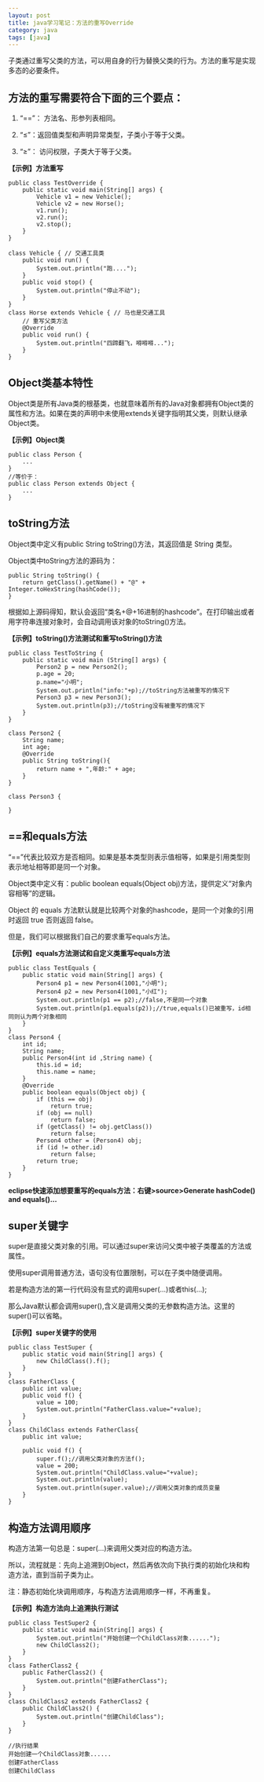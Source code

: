 ```yaml
---
layout: post
title: java学习笔记：方法的重写Override
category: java
tags: [java]
---
```


子类通过重写父类的方法，可以用自身的行为替换父类的行为。方法的重写是实现多态的必要条件。

## 方法的重写需要符合下面的三个要点：

1. “==”： 方法名、形参列表相同。

2. “≤”：返回值类型和声明异常类型，子类小于等于父类。

3. “≥”： 访问权限，子类大于等于父类。

**【示例】方法重写**

```
public class TestOverride {
    public static void main(String[] args) {
        Vehicle v1 = new Vehicle();
        Vehicle v2 = new Horse();
        v1.run();
        v2.run();
        v2.stop();
    }
}

class Vehicle { // 交通工具类
    public void run() {
        System.out.println("跑....");
    }
    public void stop() {
        System.out.println("停止不动");
    }
}
class Horse extends Vehicle { // 马也是交通工具
    // 重写父类方法
    @Override
    public void run() {
        System.out.println("四蹄翻飞，嘚嘚嘚...");
    }
}
```
## Object类基本特性

Object类是所有Java类的根基类，也就意味着所有的Java对象都拥有Object类的属性和方法。如果在类的声明中未使用extends关键字指明其父类，则默认继承Object类。

**【示例】Object类**

```
public class Person {
    ...
}
//等价于：
public class Person extends Object {
    ...
}
```

## toString方法

Object类中定义有public String toString()方法，其返回值是 String 类型。

Object类中toString方法的源码为：

```
public String toString() {
    return getClass().getName() + "@" + Integer.toHexString(hashCode());
}
```

根据如上源码得知，默认会返回“类名+@+16进制的hashcode”。在打印输出或者用字符串连接对象时，会自动调用该对象的toString()方法。

**【示例】toString()方法测试和重写toString()方法**
```
public class TestToString {
    public static void main (String[] args) {
        Person2 p = new Person2();
        p.age = 20;
        p.name="小明";
        System.out.println("info:"+p);//toString方法被重写的情况下
        Person3 p3 = new Person3();
        System.out.println(p3);//toString没有被重写的情况下
    }
}

class Person2 {
    String name;
    int age;
    @Override
    public String toString(){
        return name + ",年龄:" + age;
    }
}

class Person3 {

}
```

## ==和equals方法

“==”代表比较双方是否相同。如果是基本类型则表示值相等，如果是引用类型则表示地址相等即是同一个对象。

Object类中定义有：public boolean equals(Object obj)方法，提供定义“对象内容相等”的逻辑。

Object 的 equals 方法默认就是比较两个对象的hashcode，是同一个对象的引用时返回 true 否则返回 false。

但是，我们可以根据我们自己的要求重写equals方法。

**【示例】equals方法测试和自定义类重写equals方法**

```
public class TestEquals {
    public static void main(String[] args) {
        Person4 p1 = new Person4(1001,"小明");
        Person4 p2 = new Person4(1001,"小红");
        System.out.println(p1 == p2);//false,不是同一个对象
        System.out.println(p1.equals(p2));//true,equals()已被重写，id相同则认为两个对象相同
    }
}
class Person4 {
    int id;
    String name;
    public Person4(int id ,String name) {
        this.id = id;
        this.name = name;
    }
    @Override
    public boolean equals(Object obj) {
        if (this == obj)
            return true;
        if (obj == null)
            return false;
        if (getClass() != obj.getClass())
            return false;
        Person4 other = (Person4) obj;
        if (id != other.id)
            return false;
        return true;
    }
}
```

**eclipse快速添加想要重写的equals方法：右键>source>Generate hashCode() and equals()...**

## super关键字

super是直接父类对象的引用。可以通过super来访问父类中被子类覆盖的方法或属性。

使用super调用普通方法，语句没有位置限制，可以在子类中随便调用。

若是构造方法的第一行代码没有显式的调用super(...)或者this(...);

那么Java默认都会调用super(),含义是调用父类的无参数构造方法。这里的super()可以省略。

**【示例】super关键字的使用**

```
public class TestSuper {
    public static void main(String[] args) {
        new ChildClass().f();
    }
}
class FatherClass {
    public int value;
    public void f() {
        value = 100;
        System.out.println("FatherClass.value="+value);
    }
}
class ChildClass extends FatherClass{
    public int value;

    public void f() {
        super.f();//调用父类对象的方法f();
        value = 200;
        System.out.println("ChildClass.value="+value);
        System.out.println(value);
        System.out.println(super.value);//调用父类对象的成员变量
    }
}
```

## 构造方法调用顺序

构造方法第一句总是：super(…)来调用父类对应的构造方法。

所以，流程就是：先向上追溯到Object，然后再依次向下执行类的初始化块和构造方法，直到当前子类为止。

注：静态初始化块调用顺序，与构造方法调用顺序一样，不再重复。

**【示例】构造方法向上追溯执行测试**

```
public class TestSuper2 {
    public static void main(String[] args) {
        System.out.println("开始创建一个ChildClass对象......");
        new ChildClass2();
    }
}
class FatherClass2 {
    public FatherClass2() {
        System.out.println("创建FatherClass");
    }
}
class ChildClass2 extends FatherClass2 {
    public ChildClass2() {
        System.out.println("创建ChildClass");
    }
}
```
```
//执行结果
开始创建一个ChildClass对象......
创建FatherClass
创建ChildClass
```
